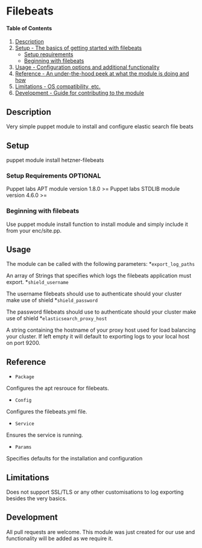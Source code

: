 # Filebeats

#### Table of Contents

1. [Description](#description)
1. [Setup - The basics of getting started with filebeats](#setup)
    * [Setup requirements](#setup-requirements)
    * [Beginning with filebeats](#beginning-with-filebeats)
1. [Usage - Configuration options and additional functionality](#usage)
1. [Reference - An under-the-hood peek at what the module is doing and how](#reference)
1. [Limitations - OS compatibility, etc.](#limitations)
1. [Development - Guide for contributing to the module](#development)

## Description

Very simple puppet module to install and configure elastic search file beats

## Setup

puppet module install hetzner-filebeats

### Setup Requirements **OPTIONAL**

Puppet labs APT module version 1.8.0 >=
Puppet labs STDLIB module version 4.6.0 >=

### Beginning with filebeats

Use puppet module install function to install module and simply include it from your enc/site.pp.

## Usage

The module can be called with the following parameters:
*`export_log_paths`

An array of Strings that specifies which logs the filebeats application must export.
*`shield_username`

The username filebeats should use to authenticate should your cluster make use of shield
*`shield_password`

The password filebeats should use to authenticate should your cluster make use of shield
*`elasticsearch_proxy_host`

A string containing the hostname of your proxy host used for load balancing your cluster.
If left empty it will default to exporting logs to your local host on port 9200.

## Reference

* `Package`

Configures the apt resrouce for filebeats.
* `Config`

Configures the filebeats.yml file.
* `Service`

Ensures the service is running.
* `Params`

Specifies defaults for the installation and configuration

## Limitations

Does not support SSL/TLS or any other customisations to log exporting besides the very basics.

## Development

All pull requests are welcome. This module was just created for our use and functionality will be added as we require it.
